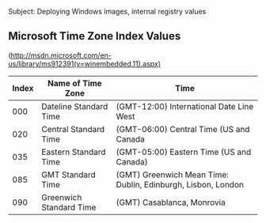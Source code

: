 Subject: Deploying Windows images, internal  registry values

## Microsoft Time Zone Index Values
(http://msdn.microsoft.com/en-us/library/ms912391(v=winembedded.11).aspx)

| Index  | Name of Time Zone  | Time |
| -----  | ----- | ----- |
| 000 | Dateline Standard Time | (GMT-12:00) International Date Line West
| 020 | Central Standard Time | (GMT-06:00) Central Time (US and Canada
| 035 | Eastern Standard Time | (GMT-05:00) Eastern Time (US and Canada)
| 085 | GMT Standard Time | (GMT) Greenwich Mean Time: Dublin, Edinburgh, Lisbon, London
| 090 | Greenwich Standard Time | (GMT) Casablanca, Monrovia
